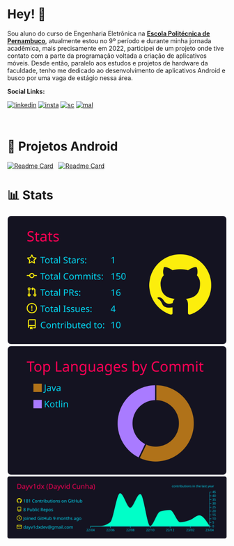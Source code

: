 # **Hey!** 👋

Sou aluno do curso de Engenharia Eletrônica na  [**Escola Politécnica de Pernambuco**](https://upe.poli.br/), atualmente estou no 9º período e durante minha jornada acadêmica, mais precisamente em 2022, participei de um projeto onde tive contato com a parte da programação voltada a criação de aplicativos móveis. Desde então, paralelo aos estudos e projetos de hardware da faculdade, tenho me dedicado ao desenvolvimento de aplicativos Android e busco por uma vaga de estágio nessa área. 
&nbsp;

**Social Links:**

[![linkedin](https://img.shields.io/badge/LinkedIn-0077B5?style=for-the-badge&logo=linkedin&logoColor=white)](https://www.linkedin.com/in/dayvid-cunha/)
[![insta](https://img.shields.io/badge/Instagram-E4405F?style=for-the-badge&logo=instagram&logoColor=white)](https://www.instagram.com/dayv1dx/)
[![sc](https://img.shields.io/badge/SoundCloud-FF3300?style=for-the-badge&logo=soundcloud&logoColor=white)](https://soundcloud.com/dayv1dx)
[![mal](https://img.shields.io/badge/Myanimelist-2E51A2?style=for-the-badge&logo=myanimelist&logoColor=white)](https://myanimelist.net/profile/dayv1dx)

&nbsp;

# 📱  Projetos Android 

[![Readme Card](https://github-readme-stats.vercel.app/api/pin/?username=dayv1dx&repo=DocShare&theme=rose_pine)](https://github.com/Dayv1dx/DocShare)&nbsp;&nbsp;
[![Readme Card](https://github-readme-stats.vercel.app/api/pin/?username=dayv1dx&repo=MinhasTarefas&theme=rose_pine)](https://github.com/Dayv1dx/MinhasTarefas)

# 📊 Stats

![](https://raw.githubusercontent.com/Dayv1dx/Dayv1dx/main/profile-summary-card-output/2077/3-stats.svg) ![](https://raw.githubusercontent.com/Dayv1dx/Dayv1dx/main/profile-summary-card-output/2077/2-most-commit-language.svg)
![](https://raw.githubusercontent.com/Dayv1dx/Dayv1dx/main/profile-summary-card-output/2077/0-profile-details.svg)








